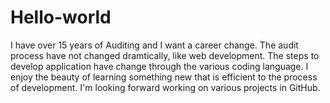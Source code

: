 # Hello-world

I have over 15 years of Auditing and I want a career change.  The audit process have not changed dramtically, like web development.  The steps to develop application have change through the various coding language.  I enjoy the beauty of learning something new that is efficient to the process of development.  I'm looking forward working on various projects in GitHub.
